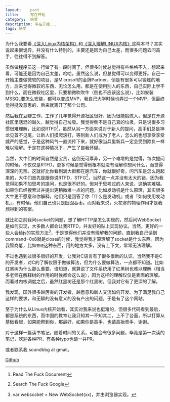 ```yaml
---
layout:    post
title:     写在开始
category:  感受
description: 写在开始...
tags: 感受
---
```

为什么我要看[《深入Linux内核架构》](http://book.douban.com/subject/4843567/)和[《深入理解LINUX内核》](http://book.douban.com/subject/1767120/)这两本书？其实说起来很诡异，并没有什么特别的，主要还是因为自己太差，而很多问题去问高手，往往得不到解答。

虽然做程序员这一行做了有一段时间了，但很多时候总觉得有些格格不入，想起来看，可能还是因为自己太差，哈哈，虽然这么说，但总觉得可以变得更好。自己一开始主要做微软的项目，是Microsoft的金牌Partner，倒是有很多可以锻炼的地方，后来觉得微软的东西，无论怎么用，都是在使用别人的东西，自己实际上学不到什么，而在微软社区里，只要稍微吹吹牛（倒也不应该这么说），比如安装MSSQL要怎么安装，都可以变成MVP，我自己大学时候也弄过一个MVP，但最终觉得挺没意思的，后来就离开了那个公司。

然后我在豆瓣工作，工作了几年觉得开源社区很好，因为很能锻炼人，但是在开源社区里瞎混的越久，越觉得自己垃圾。我觉得倒不是自己真的垃圾，只是说很多习惯很难理解，比如说RTFD[^RTFD]，虽然从另一方面来说对于新人的提问，高手们总是神龙见首不见尾，让新人们摸爬滚打，等到新人们成为了老人，怎么的也想享受享受威严的感觉，于是这种风气一直流传下来，就好像当兵里新兵一定会受到欺负一样难以理解。于是在这种情况下，产生了自我怀疑。

[^RTFD]: Read The Fuck Document

当然，大牛们的时间自然是宝贵，这倒无可厚非，另一个难堪的是觉得，每次提问的时候，不仅仅是RTFD，更多时候是觉得他根本就没有理解你想问什么，而觉得深深的无奈。这就好比你看到满大街都在跑汽车，你就很好奇，问汽车是怎么跑起来的，大牛们首先是跟你说RTFD，STFG[^STFG]，当然这一点并没有太大的错，因为我觉得如果不加思考的提问，也是很不好的。但对于思考过的人来说，这确实难堪。如果你已经搜索过并提出更稍微难一点的问题，比如发动机是什么原理，其实很多大牛更不愿意和你解释，他们只是回答了你『什么是发动机』或者『如何使用发动机』，有时候，他们自己也只是囫囵吞枣。而对我来说，火花塞的物理作用才是我想得到的答案。

[^STFG]: Search The Fuck Google

就比如之前我问socket的问题，想了解HTTP是怎么实现的，然后问WebSocket是如何实现，大多数人都会让我RTFD，并友好的贴上实现协议。当然，更好的一些人会给js的实现方法[^js]，于是觉得他们并没有理解我的问题，直到我自己读到command=0x8就是close的时候，我觉得我才算理解了socket是什么东西。因为我智商低，比如`管道`这种东西，用的地方太多，没有上下文，常常无法理解。

[^js]: var websocket = New WebSocket(xx)，并由浏览器实现。

不过也遇到过很多很好的开发，让我对C语言有了很多很新的认识。当然我不是C的开发者，对C的了解仅限于做做算法，但为什么要做算法，一点都不知道。比如红黑树为什么那么重要，谁知道，就算说了文件系统用了红黑树也难以理解（相当多老师在解释树的作用的时候都会这么说），因为这样的理解仅仅是表面的理解。而看过内核调度之后，虽然红黑树还是那个红黑树，但我对它有了更深的了解。

我发现，国外很多越厉害的开发者，越愿意和新人交流如何开发。为了满足我自己这样的要求，和无聊的没有意义的没有产出的问题，于是有了这个网站。

至于为什么从Linux内核开始看，其实对我来说也挺难的，但很多代码看到最后，都是系统的东西，而中国的教育让我只知其一不知其二，上不了台面，所以打算从基础看起，如果能帮到你，那最好，如果你是高手，也请高抬贵手，谢谢。

对于这样一篇读书笔记，随着时间的关系，可能会有很多问题，毕竟是第一次读的笔记，欢迎各种PR，有各种typo也请一并PR。

或者联系我 soundbbg at gmail。

[Github](https://github.com/GuoJing/blog)
